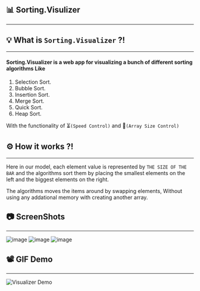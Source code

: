 ## 📊 Sorting.Visulizer
--------------------

## 💡 What is ```Sorting.Visualizer``` ?!
--------------------------------------
#### Sorting.Visualizer is a web app for visualizing a bunch of different sorting algorithms Like
1. Selection Sort.
2. Bubble Sort.
3. Insertion Sort.
4. Merge Sort.
5. Quick Sort.
6. Heap Sort.

With the functionality of ⏳```(Speed Control)```   and   📏```(Array Size Control)``` 
## ⚙ How it works ?!
-------------------
Here in our model, each element value is represented by ```THE SIZE OF THE BAR``` and the algorithms sort them by placing the smallest elements on the left and the biggest elements on the right.

The algorithms moves the items around by swapping elements, Without using any addational memory with creating another array.

## 📷 ScreenShots 
------------------
![image](https://user-images.githubusercontent.com/40190772/70376007-3c96b380-190d-11ea-90f1-56f29eedb5f4.png)
![image](https://user-images.githubusercontent.com/40190772/70376030-74056000-190d-11ea-9a93-496c01cbd641.png)
![image](https://user-images.githubusercontent.com/40190772/70376037-82537c00-190d-11ea-8407-d9dd4b6cce94.png)

## 📽 GIF Demo
--------------
![Visualizer Demo](https://user-images.githubusercontent.com/40190772/70376256-a4e69480-190f-11ea-9a70-2c15d6c1a81a.gif)
